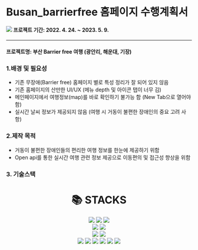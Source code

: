 # Busan_barrierfree 홈페이지 수행계획서

####  <img src="https://img.shields.io/badge/-3278C6?style=flat&logo=Clockify&logoColor=white"/> 프로젝트 기간: 2022. 4. 24. ~ 2023. 5. 9.
------------
#### 프로젝트명: 부산 Barrier free 여행 (광안리, 해운대, 기장) 

### 1.배경 및 필요성
- 기존 무장애(Barrier free) 홈페이지 별로 특성 정리가 잘 되어 있지 않음
- 기존 홈페이지의 산만한 UI/UX (메뉴 depth 및 아이콘 탭이 너무 김)
- 메인페이지에서 여행정보(map)를 바로 확인하기 불가능 함 (New Tab으로 열어야 함)
- 실시간 날씨 정보가 제공되지 않음 (여행 시 거동이 불편한 장애인의 중요 고려 사항)

### 2.제작 목적
- 거동이 불편한 장애인들의 편리한 여행 정보를 한눈에 제공하기 위함
- Open api를 통한 실시간 여행 관련 정보 제공으로 이동편의 및 접근성 향상을 위함

### 3. 기술스택
<div align=center><h1>📚 STACKS</h1></div>
<div align=center> 
<img src="https://img.shields.io/badge/html5-E34F26?style=for-the-badge&logo=html5&logoColor=white">
<img src="https://img.shields.io/badge/css-1572B6?style=for-the-badge&logo=css3&logoColor=white">
<img src="https://img.shields.io/badge/javascript-F7DF1E?style=for-the-badge&logo=javascript&logoColor=black">
<br>
<img src="https://img.shields.io/badge/fontawesome-339AF0?style=for-the-badge&logo=fontawesome&logoColor=white">
<img src="https://img.shields.io/badge/bootstrap-7952B3?style=for-the-badge&logo=bootstrap&logoColor=white">
<br>
<img src="https://img.shields.io/badge/java-007396?style=for-the-badge&logo=java&logoColor=white"> 
<img src="https://img.shields.io/badge/python-3776AB?style=for-the-badge&logo=python&logoColor=white">
<br>
<img src="https://img.shields.io/badge/jquery-0769AD?style=for-the-badge&logo=jquery&logoColor=white">
<img src="https://img.shields.io/badge/mysql-4479A1?style=for-the-badge&logo=mysql&logoColor=white">
<img src="https://img.shields.io/badge/node.js-339933?style=for-the-badge&logo=Node.js&logoColor=white">
<img src="https://img.shields.io/badge/Axios-5A29E4?style=for-the-badge&logo=Axios&logoColor=white">
<img src="https://img.shields.io/badge/flask-000000?style=for-the-badge&logo=flask&logoColor=white">
<img src="https://img.shields.io/badge/PHP-777BB4?style=flat-square&logo=php&logoColor=white"/>
